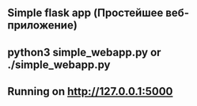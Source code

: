 ## Simple flask app (Простейшее веб-приложение)
## python3 simple_webapp.py or ./simple_webapp.py
## Running on http://127.0.0.1:5000
